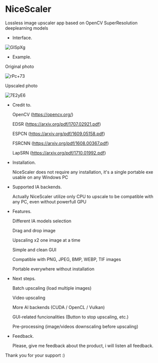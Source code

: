 # NiceScaler

Lossless image upscaler app based on OpenCV SuperResolution deeplearning models

- Interface.

![GISpXg](https://user-images.githubusercontent.com/32263112/155835469-f437d8b6-c549-4fac-965e-974b37792921.png)

- Example. 

Original photo

![rPc+73](https://user-images.githubusercontent.com/32263112/155835499-fef341fb-d727-40f6-841c-5c41a1340499.png)


Upscaled photo

![7E2yE6](https://user-images.githubusercontent.com/32263112/155835502-1347c958-f919-47ac-b1fd-468acdead24b.png)


 - Credit to.

    OpenCV  (https://opencv.org/)

    EDSR    (https://arxiv.org/pdf/1707.02921.pdf)

    ESPCN   (https://arxiv.org/pdf/1609.05158.pdf)

    FSRCNN  (https://arxiv.org/pdf/1608.00367.pdf)

    LapSRN  (https://arxiv.org/pdf/1710.01992.pdf)

 - Installation.

    NiceScaler does not require any installation, it's a single portable exe usable on any Windows PC

 - Supported IA backends.

    Actually NiceScaler utilize only CPU to upscale to be compatible with any PC, even without powerfull GPU

 - Features.

    Different IA models selection
    
    Drag and drop image 
    
    Upscaling x2 one image at a time 
    
    Simple and clean GUI
    
    Compatible with PNG, JPEG, BMP, WEBP, TIF images
    
    Portable everywhere without installation

 - Next steps.

    Batch upscaling (load multiple images)

    Video upscaling

    More AI backends (CUDA / OpenCL / Vulkan)

    GUI-related funcionalities  (Button to stop upscaling, etc.)

    Pre-processing (image/videos downscaling before upscaling)

- Feedback.

    Please, give me feedback about the product, i will listen all feedback.


Thank you for your support :)
